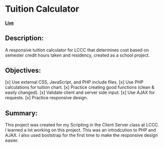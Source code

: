 # Tuition Calculator

#### [Live](https://tuition-calculator--gmr.herokuapp.com/)

## Description:
A responsive tuition calculator for LCCC that determines cost based on semester credit hours taken and residency, created as a school project.

## Objectives:
[x] Use external CSS, JavaScript, and PHP include files.
[x] Use PHP calculations for tuition chart.
[x] Practice creating good functions (clean & easily changed).
[x] Validate client and server side input.
[x] Use AJAX for requests.
[x] Practice responsive design.

## Summary:
This project was created for my Scripting in the Client Server class at LCCC. I learned a lot working on this project. This was an introdcution to PHP and AJAX. I also used bootstrap for the first time to make the responsive design easier.
